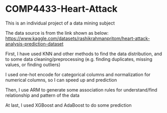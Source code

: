 # COMP4433-Heart-Attack
This is an individual project of a data mining subject

The data source is from the link shown as below:
https://www.kaggle.com/datasets/rashikrahmanpritom/heart-attack-analysis-prediction-dataset

First, I have used KNN and other methods to find the data distribution, and to some data cleaning/preprocessing
(e.g. finding duplicates, missing values, or finding outliers)

I used one-hot encode for categorical columns and normalization for numerical columns, so I can speed up and prediction

Then, I use ARM to generate some association rules for understand/find relationship and pattern of the data

At last, I used XGBoost and AdaBoost to do some prediction